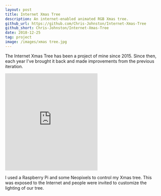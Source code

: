 ```yaml
---
layout: post
title: Internet Xmas Tree
description: An internet-enabled animated RGB Xmas tree.
github_url: https://github.com/Chris-Johnston/Internet-Xmas-Tree
github_short: Chris-Johnston/Internet-Xmas-Tree
date: 2018-12-25
tag: project
image: /images/xmas tree.jpg    
---
```


The Internet Xmas Tree has been a project of mine since 2015.
Since then, each year I've brought it back and made improvements
from the previous iteration.

<iframe width="300" height="315" src="https://www.youtube.com/embed/rzU7GU4T2Bk" frameborder="0" allow="autoplay; encrypted-media" allowfullscreen></iframe>

I used a Raspberry Pi and some Neopixels to control my Xmas tree. This was exposed to the Internet and people were invited to customize the lighting of our tree.

